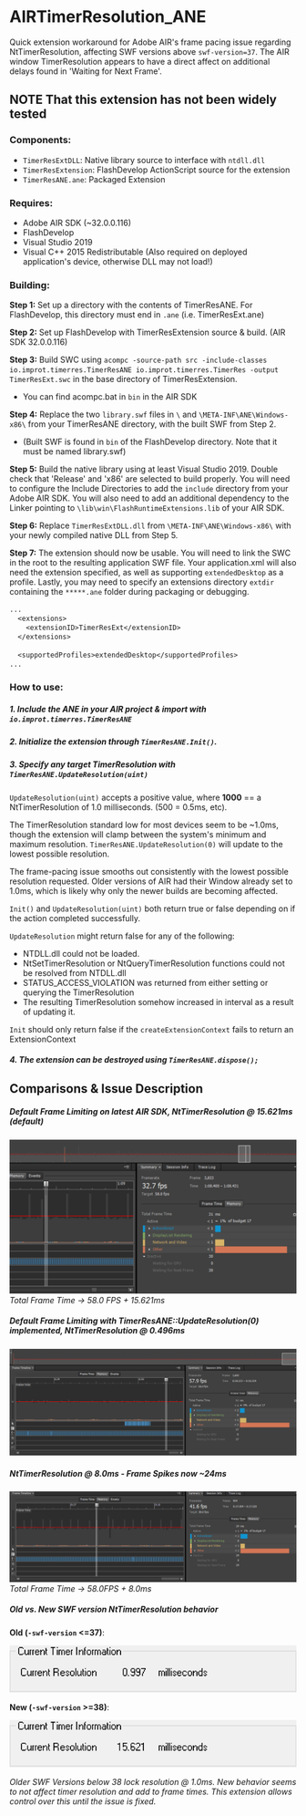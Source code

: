 # AIRTimerResolution_ANE
Quick extension workaround for Adobe AIR's frame pacing issue regarding NtTimerResolution, affecting SWF versions above `swf-version=37`.
The AIR window TimerResolution appears to have a direct affect on additional delays found in 'Waiting for Next Frame'.

## NOTE That this extension has not been widely tested

### Components:
- `TimerResExtDLL`: Native library source to interface with `ntdll.dll`
- `TimerResExtension`: FlashDevelop ActionScript source for the extension
- `TimerResANE.ane`: Packaged Extension

### Requires:
- Adobe AIR SDK (~32.0.0.116)
- FlashDevelop
- Visual Studio 2019
- Visual C++ 2015 Redistributable (Also required on deployed application's device, otherwise DLL may not load!) 

### Building:
**Step 1:** Set up a directory with the contents of TimerResANE. For FlashDevelop, this directory must end in `.ane` (i.e. TimerResExt.ane)

**Step 2:** Set up FlashDevelop with TimerResExtension source & build. (AIR SDK 32.0.0.116)

**Step 3:** Build SWC using ``acompc -source-path src -include-classes io.improt.timerres.TimerResANE io.improt.timerres.TimerRes -output TimerResExt.swc`` in the base directory of TimerResExtension.
- You can find acompc.bat in `bin` in the AIR SDK

**Step 4:** Replace the two `library.swf` files in `\` and `\META-INF\ANE\Windows-x86\` from your TimerResANE directory, with the built SWF from Step 2. 
- (Built SWF is found in ``bin`` of the FlashDevelop directory. Note that it must be named library.swf)

**Step 5:** Build the native library using at least Visual Studio 2019. Double check that 'Release' and 'x86' are selected to build properly. You will need to configure the Include Directories to add the `include` directory from your Adobe AIR SDK. You will also need to add an additional dependency to the Linker pointing to `\lib\win\FlashRuntimeExtensions.lib` of your AIR SDK. 

**Step 6:** Replace ``TimerResExtDLL.dll`` from `\META-INF\ANE\Windows-x86\` with your newly compiled native DLL from Step 5.

**Step 7:** The extension should now be usable. You will need to link the SWC in the root to the resulting application SWF file. Your application.xml will also need the extension specified, as well as supporting `extendedDesktop` as a profile. Lastly, you may need to specify an extensions directory `extdir` containing the `*****.ane` folder during packaging or debugging.

```
...
  <extensions>
    <extensionID>TimerResExt</extensionID>
  </extensions>
  
  <supportedProfiles>extendedDesktop</supportedProfiles>
...
```

### How to use:
##### 1. Include the ANE in your AIR project & import with `io.improt.timerres.TimerResANE`
##### 2. Initialize the extension through ``TimerResANE.Init()``.
##### 3. Specify any target TimerResolution with ``TimerResANE.UpdateResolution(uint)`` 

``UpdateResolution(uint)`` accepts a positive value, where **1000** == a NtTimerResolution of 1.0 milliseconds. (500 = 0.5ms, etc).

The TimerResolution standard low for most devices seem to be ~1.0ms, though the extension will clamp between the system's minimum and maximum resolution. ``TimerResANE.UpdateResolution(0)`` will update to the lowest possible resolution.

The frame-pacing issue smooths out consistently with the lowest possible resolution requested. Older versions of AIR had their Window already set to 1.0ms, which is likely why only the newer builds are becoming affected.

`Init()` and `UpdateResolution(uint)` both return true or false depending on if the action completed successfully.

`UpdateResolution` might return false for any of the following:
- NTDLL.dll could not be loaded.
- NtSetTimerResolution or NtQueryTimerResolution functions could not be resolved from NTDLL.dll
- STATUS_ACCESS_VIOLATION was returned from either setting or querying the TimerResolution
- The resulting TimerResolution somehow increased in interval as a result of updating it.

`Init` should only return false if the `createExtensionContext` fails to return an ExtensionContext

##### 4. The extension can be destroyed using ``TimerResANE.dispose();``


## Comparisons & Issue Description

##### Default Frame Limiting on latest AIR SDK, NtTimerResolution @ 15.621ms (default)
![Standard Issue from default Frame Limiter](img/WithoutANE-58FPS.png)
*Total Frame Time -> 58.0 FPS + 15.621ms*

##### Default Frame Limiting with TimerResANE::UpdateResolution(0) implemented, NtTimerResolution @ 0.496ms
![Issue Resolved](img/WIthANE@0-58FPS.png)

##### NtTimerResolution @ 8.0ms - Frame Spikes now ~24ms
![Demonstration](img/ANE@8-58FPS.png)
*Total Frame Time -> 58.0FPS + 8.0ms* 

##### Old vs. New SWF version NtTimerResolution behavior
**Old (`-swf-version` <=37)**:

![old behavior](img/timerres-oldsdk.png)

**New (`-swf-version` >=38)**:

![new behavior](img/timerres-newsdk.png)

*Older SWF Versions below 38 lock resolution @ 1.0ms. New behavior seems to not affect timer resolution and add to frame times. This extension allows control over this until the issue is fixed.*
